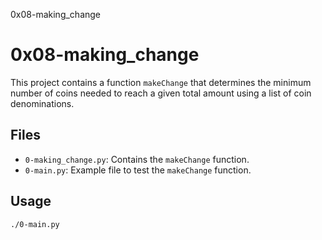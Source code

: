 0x08-making_change
# 0x08-making_change

This project contains a function `makeChange` that determines the minimum number of coins needed to reach a given total amount using a list of coin denominations.

## Files
- `0-making_change.py`: Contains the `makeChange` function.
- `0-main.py`: Example file to test the `makeChange` function.

## Usage
```bash
./0-main.py

